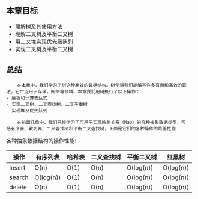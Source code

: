 ## 本章目标
- 理解树及其使用方法
- 理解二叉树及平衡二叉树
- 用二叉堆实现优先级队列
- 实现二叉树及平衡二叉树


## 总结
```text
    在本章中，我们学习了树这种高效的数据结构。树使得我们能编写许多有用和高效的算
法，它广泛用于存储，网络等领域。本章我们用树执行了以下操作：
- 解析和计算表达式
- 实现二叉树，二叉查找树，二叉平衡树
- 实现堆及优先队列

    在前面几章中，我们已经学习了可用于实现映射关系（Map）的几种抽象数据类型，包
括有序表、散列表、二叉查找树和平衡二叉查找树，下面是它们的各种操作的最差性能
```
各种抽象数据结构的操作性能:

| 操作     | 有序列表      | 哈希表  | 二叉查找树 | 平衡二叉树     | 红黑树       |
|--------|-----------|------|-------|-----------|-----------|
| insert | O(n)      | O(1) | O(n)  | O(log(n)) | O(log(n)) |
| search | O(log(n)) | O(1) | O(n)  | O(log(n)) | O(log(n)) |
| delete | O(n)      | O(1) | O(n)  | O(log(n)) | O(log(n)) |
